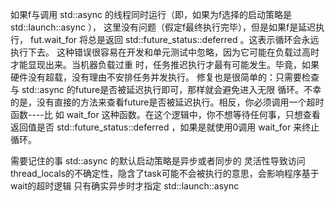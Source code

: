 如果f与调⽤ std::async 的线程同时运⾏（即，如果为f选择的启动策略是 std::launch::async ）， 这⾥没有问题（假定f最终执⾏完毕），但是如果f是延迟执⾏， fut.wait_for 将总是返回 std::future_status::deferred 。这表⽰循环会永远执⾏下去。 这种错误很容易在开发和单元测试中忽略，因为它可能在负载过⾼时才能显现出来。当机器负载过重 时，任务推迟执⾏才最有可能发⽣。毕竟，如果硬件没有超载，没有理由不安排任务并发执⾏。 修复也是很简单的：只需要检查与 std::async 的future是否被延迟执⾏即可，那样就会避免进⼊⽆限 循环。不幸的是，没有直接的⽅法来查看future是否被延迟执⾏。相反，你必须调⽤⼀个超时函数----⽐ 如 wait_for 这种函数。在这个逻辑中，你不想等待任何事，只想查看返回值是否 std::future_status::deferred ，如果是就使⽤0调⽤ wait_for 来终⽌循环。


需要记住的事 
std::async 的默认启动策略是异步或者同步的
灵活性导致访问thread_locals的不确定性，隐含了task可能不会被执⾏的意思，会影响程序基于wait的超时逻辑 
只有确实异步时才指定 std::launch::async
